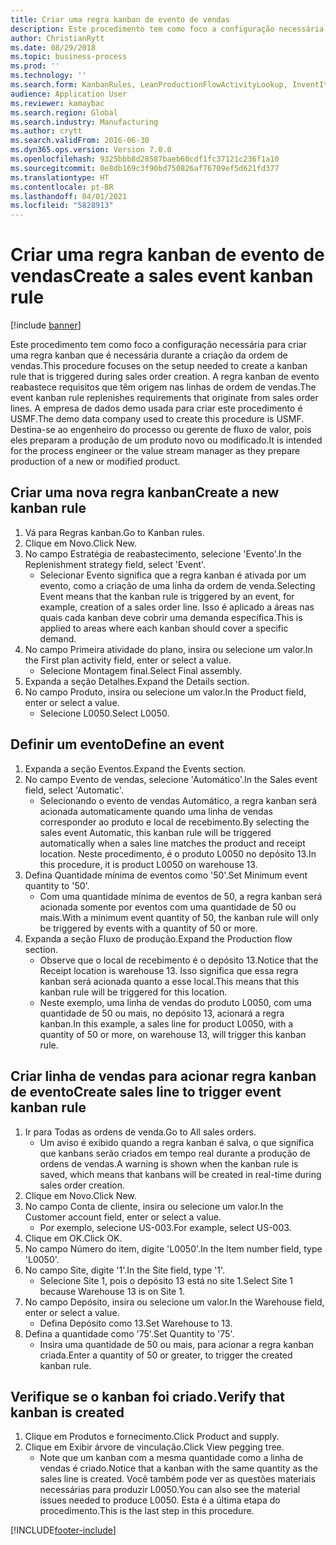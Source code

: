 ```yaml
---
title: Criar uma regra kanban de evento de vendas
description: Este procedimento tem como foco a configuração necessária para criar uma regra kanban que é necessária durante a criação da ordem de vendas.
author: ChristianRytt
ms.date: 08/29/2018
ms.topic: business-process
ms.prod: ''
ms.technology: ''
ms.search.form: KanbanRules, LeanProductionFlowActivityLookup, InventItemIdLookupSimple, SalesTableListPage, SalesCreateOrder, SalesTable, LeanPeggingTree
audience: Application User
ms.reviewer: kamaybac
ms.search.region: Global
ms.search.industry: Manufacturing
ms.author: crytt
ms.search.validFrom: 2016-06-30
ms.dyn365.ops.version: Version 7.0.0
ms.openlocfilehash: 9325bbb8d28587baeb60cdf1fc37121c236f1a10
ms.sourcegitcommit: 0e8db169c3f90bd750826af76709ef5d621fd377
ms.translationtype: HT
ms.contentlocale: pt-BR
ms.lasthandoff: 04/01/2021
ms.locfileid: "5828913"
---
```

# <a name="create-a-sales-event-kanban-rule"></a><span data-ttu-id="9d73f-103">Criar uma regra kanban de evento de vendas</span><span class="sxs-lookup"><span data-stu-id="9d73f-103">Create a sales event kanban rule</span></span>

[!include [banner](../../includes/banner.md)]

<span data-ttu-id="9d73f-104">Este procedimento tem como foco a configuração necessária para criar uma regra kanban que é necessária durante a criação da ordem de vendas.</span><span class="sxs-lookup"><span data-stu-id="9d73f-104">This procedure focuses on the setup needed to create a kanban rule that is triggered during sales order creation.</span></span> <span data-ttu-id="9d73f-105">A regra kanban de evento reabastece requisitos que têm origem nas linhas de ordem de vendas.</span><span class="sxs-lookup"><span data-stu-id="9d73f-105">The event kanban rule replenishes requirements that originate from sales order lines.</span></span> <span data-ttu-id="9d73f-106">A empresa de dados demo usada para criar este procedimento é USMF.</span><span class="sxs-lookup"><span data-stu-id="9d73f-106">The demo data company used to create this procedure is USMF.</span></span> <span data-ttu-id="9d73f-107">Destina-se ao engenheiro do processo ou gerente de fluxo de valor, pois eles preparam a produção de um produto novo ou modificado.</span><span class="sxs-lookup"><span data-stu-id="9d73f-107">It is intended for the process engineer or the value stream manager as they prepare production of a new or modified product.</span></span>




## <a name="create-a-new-kanban-rule"></a><span data-ttu-id="9d73f-108">Criar uma nova regra kanban</span><span class="sxs-lookup"><span data-stu-id="9d73f-108">Create a new kanban rule</span></span>
1. <span data-ttu-id="9d73f-109">Vá para Regras kanban.</span><span class="sxs-lookup"><span data-stu-id="9d73f-109">Go to Kanban rules.</span></span>
2. <span data-ttu-id="9d73f-110">Clique em Novo.</span><span class="sxs-lookup"><span data-stu-id="9d73f-110">Click New.</span></span>
3. <span data-ttu-id="9d73f-111">No campo Estratégia de reabastecimento, selecione 'Evento'.</span><span class="sxs-lookup"><span data-stu-id="9d73f-111">In the Replenishment strategy field, select 'Event'.</span></span>
    * <span data-ttu-id="9d73f-112">Selecionar Evento significa que a regra kanban é ativada por um evento, como a criação de uma linha da ordem de venda.</span><span class="sxs-lookup"><span data-stu-id="9d73f-112">Selecting Event means that the kanban rule is triggered by an event, for example, creation of a sales order line.</span></span>   <span data-ttu-id="9d73f-113">Isso é aplicado a áreas nas quais cada kanban deve cobrir uma demanda específica.</span><span class="sxs-lookup"><span data-stu-id="9d73f-113">This is applied to areas where each kanban should cover a specific demand.</span></span>  
4. <span data-ttu-id="9d73f-114">No campo Primeira atividade do plano, insira ou selecione um valor.</span><span class="sxs-lookup"><span data-stu-id="9d73f-114">In the First plan activity field, enter or select a value.</span></span>
    * <span data-ttu-id="9d73f-115">Selecione Montagem final.</span><span class="sxs-lookup"><span data-stu-id="9d73f-115">Select Final assembly.</span></span>  
5. <span data-ttu-id="9d73f-116">Expanda a seção Detalhes.</span><span class="sxs-lookup"><span data-stu-id="9d73f-116">Expand the Details section.</span></span>
6. <span data-ttu-id="9d73f-117">No campo Produto, insira ou selecione um valor.</span><span class="sxs-lookup"><span data-stu-id="9d73f-117">In the Product field, enter or select a value.</span></span>
    * <span data-ttu-id="9d73f-118">Selecione L0050.</span><span class="sxs-lookup"><span data-stu-id="9d73f-118">Select L0050.</span></span>  

## <a name="define-an-event"></a><span data-ttu-id="9d73f-119">Definir um evento</span><span class="sxs-lookup"><span data-stu-id="9d73f-119">Define an event</span></span>
1. <span data-ttu-id="9d73f-120">Expanda a seção Eventos.</span><span class="sxs-lookup"><span data-stu-id="9d73f-120">Expand the Events section.</span></span>
2. <span data-ttu-id="9d73f-121">No campo Evento de vendas, selecione 'Automático'.</span><span class="sxs-lookup"><span data-stu-id="9d73f-121">In the Sales event field, select 'Automatic'.</span></span>
    * <span data-ttu-id="9d73f-122">Selecionando o evento de vendas Automático, a regra kanban será acionada automaticamente quando uma linha de vendas corresponder ao produto e local de recebimento.</span><span class="sxs-lookup"><span data-stu-id="9d73f-122">By selecting the sales event Automatic, this kanban rule will be triggered automatically when a sales line matches the product and receipt location.</span></span> <span data-ttu-id="9d73f-123">Neste procedimento, é o produto L0050 no depósito 13.</span><span class="sxs-lookup"><span data-stu-id="9d73f-123">In this procedure, it is product L0050 on warehouse 13.</span></span>  
3. <span data-ttu-id="9d73f-124">Defina Quantidade mínima de eventos como '50'.</span><span class="sxs-lookup"><span data-stu-id="9d73f-124">Set Minimum event quantity to '50'.</span></span>
    * <span data-ttu-id="9d73f-125">Com uma quantidade mínima de eventos de 50, a regra kanban será acionada somente por eventos com uma quantidade de 50 ou mais.</span><span class="sxs-lookup"><span data-stu-id="9d73f-125">With a minimum event quantity of 50, the kanban rule will only be triggered by events with a quantity of 50 or more.</span></span>  
4. <span data-ttu-id="9d73f-126">Expanda a seção Fluxo de produção.</span><span class="sxs-lookup"><span data-stu-id="9d73f-126">Expand the Production flow section.</span></span>
    * <span data-ttu-id="9d73f-127">Observe que o local de recebimento é o depósito 13.</span><span class="sxs-lookup"><span data-stu-id="9d73f-127">Notice that the Receipt location is warehouse 13.</span></span> <span data-ttu-id="9d73f-128">Isso significa que essa regra kanban será acionada quanto a esse local.</span><span class="sxs-lookup"><span data-stu-id="9d73f-128">This means that this kanban rule will be triggered for this location.</span></span>  
    * <span data-ttu-id="9d73f-129">Neste exemplo, uma linha de vendas do produto L0050, com uma quantidade de 50 ou mais, no depósito 13, acionará a regra kanban.</span><span class="sxs-lookup"><span data-stu-id="9d73f-129">In this example, a sales line for product L0050, with a quantity of 50 or more, on warehouse 13, will trigger this kanban rule.</span></span>  

## <a name="create-sales-line-to-trigger-event-kanban-rule"></a><span data-ttu-id="9d73f-130">Criar linha de vendas para acionar regra kanban de evento</span><span class="sxs-lookup"><span data-stu-id="9d73f-130">Create sales line to trigger event kanban rule</span></span>
1. <span data-ttu-id="9d73f-131">Ir para Todas as ordens de venda.</span><span class="sxs-lookup"><span data-stu-id="9d73f-131">Go to All sales orders.</span></span>
    * <span data-ttu-id="9d73f-132">Um aviso é exibido quando a regra kanban é salva, o que significa que kanbans serão criados em tempo real durante a produção de ordens de vendas.</span><span class="sxs-lookup"><span data-stu-id="9d73f-132">A warning is shown when the kanban rule is saved, which means that kanbans will be created in real-time during sales order creation.</span></span>  
2. <span data-ttu-id="9d73f-133">Clique em Novo.</span><span class="sxs-lookup"><span data-stu-id="9d73f-133">Click New.</span></span>
3. <span data-ttu-id="9d73f-134">No campo Conta de cliente, insira ou selecione um valor.</span><span class="sxs-lookup"><span data-stu-id="9d73f-134">In the Customer account field, enter or select a value.</span></span>
    * <span data-ttu-id="9d73f-135">Por exemplo, selecione US-003.</span><span class="sxs-lookup"><span data-stu-id="9d73f-135">For example, select US-003.</span></span>  
4. <span data-ttu-id="9d73f-136">Clique em OK.</span><span class="sxs-lookup"><span data-stu-id="9d73f-136">Click OK.</span></span>
5. <span data-ttu-id="9d73f-137">No campo Número do item, digite 'L0050'.</span><span class="sxs-lookup"><span data-stu-id="9d73f-137">In the Item number field, type 'L0050'.</span></span>
6. <span data-ttu-id="9d73f-138">No campo Site, digite '1'.</span><span class="sxs-lookup"><span data-stu-id="9d73f-138">In the Site field, type '1'.</span></span>
    * <span data-ttu-id="9d73f-139">Selecione Site 1, pois o depósito 13 está no site 1.</span><span class="sxs-lookup"><span data-stu-id="9d73f-139">Select Site 1 because Warehouse 13 is on Site 1.</span></span>  
7. <span data-ttu-id="9d73f-140">No campo Depósito, insira ou selecione um valor.</span><span class="sxs-lookup"><span data-stu-id="9d73f-140">In the Warehouse field, enter or select a value.</span></span>
    * <span data-ttu-id="9d73f-141">Defina Depósito como 13.</span><span class="sxs-lookup"><span data-stu-id="9d73f-141">Set Warehouse to 13.</span></span>  
8. <span data-ttu-id="9d73f-142">Defina a quantidade como '75'.</span><span class="sxs-lookup"><span data-stu-id="9d73f-142">Set Quantity to '75'.</span></span>
    * <span data-ttu-id="9d73f-143">Insira uma quantidade de 50 ou mais, para acionar a regra kanban criada.</span><span class="sxs-lookup"><span data-stu-id="9d73f-143">Enter a quantity of 50 or greater, to trigger the created kanban rule.</span></span>  

## <a name="verify-that-kanban-is-created"></a><span data-ttu-id="9d73f-144">Verifique se o kanban foi criado.</span><span class="sxs-lookup"><span data-stu-id="9d73f-144">Verify that kanban is created</span></span>
1. <span data-ttu-id="9d73f-145">Clique em Produtos e fornecimento.</span><span class="sxs-lookup"><span data-stu-id="9d73f-145">Click Product and supply.</span></span>
2. <span data-ttu-id="9d73f-146">Clique em Exibir árvore de vinculação.</span><span class="sxs-lookup"><span data-stu-id="9d73f-146">Click View pegging tree.</span></span>
    * <span data-ttu-id="9d73f-147">Note que um kanban com a mesma quantidade como a linha de vendas é criado.</span><span class="sxs-lookup"><span data-stu-id="9d73f-147">Notice that a kanban with the same quantity as the sales line is created.</span></span> <span data-ttu-id="9d73f-148">Você também pode ver as questões materiais necessárias para produzir L0050.</span><span class="sxs-lookup"><span data-stu-id="9d73f-148">You can also see the material issues needed to produce L0050.</span></span> <span data-ttu-id="9d73f-149">Esta é a última etapa do procedimento.</span><span class="sxs-lookup"><span data-stu-id="9d73f-149">This is the last step in this procedure.</span></span>  



[!INCLUDE[footer-include](../../../includes/footer-banner.md)]